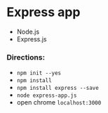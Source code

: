 # Express app

- Node.js
- Express.js

### Directions:
- `npm init --yes`
- `npm install`
- `npm install express --save`
- `node express-app.js`
- open chrome `localhost:3000`
